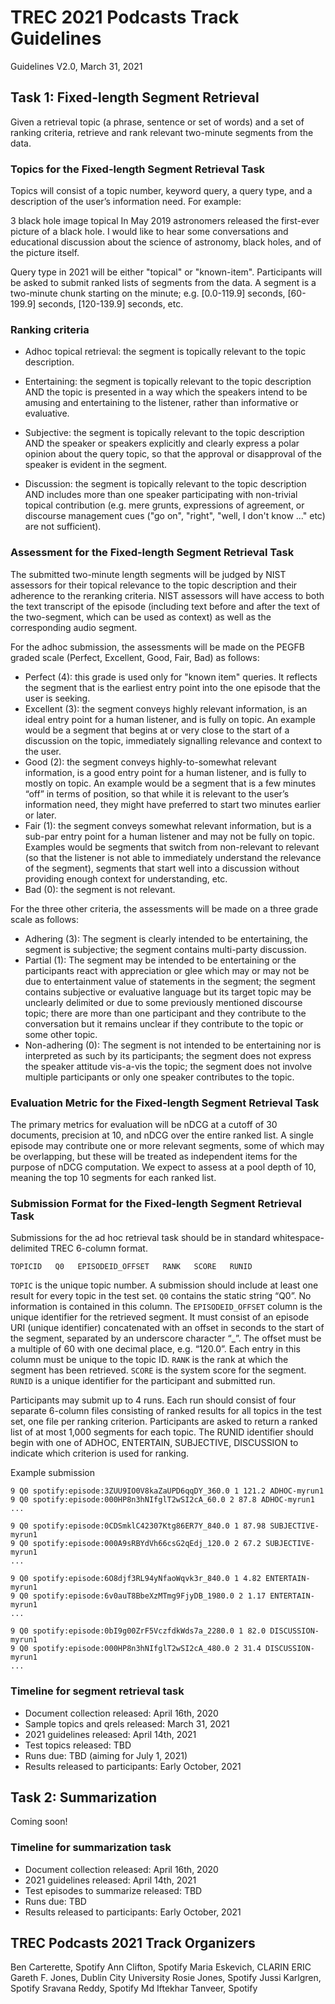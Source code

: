 # TREC 2021 Podcasts Track Guidelines
Guidelines V2.0, March 31, 2021

## Task 1: Fixed-length Segment Retrieval 

Given a retrieval topic (a phrase, sentence or set of words) and a set of ranking criteria, retrieve and rank relevant two-minute segments from the data. 

### Topics for the Fixed-length Segment Retrieval Task

Topics will consist of a topic number, keyword query, a query type, and a description of the user’s information need.  For example:

<topic>
<num>3</num>
<query>black hole image</query>
<type>topical</type>
<description>In May 2019 astronomers released the first-ever picture of a black hole. I would like to hear some conversations and educational discussion about the science of astronomy, black holes, and of the picture itself.</description>
</topic>

Query type in 2021 will be either "topical" or "known-item". Participants will be asked to submit ranked lists of segments from the data. A segment is a two-minute chunk starting on the minute; e.g. [0.0-119.9] seconds, [60-199.9] seconds, [120-139.9] seconds, etc.

### Ranking criteria

*  Adhoc topical retrieval: the segment is topically relevant to the topic description. 

*  Entertaining: the segment is topically relevant to the topic description AND the topic is presented in a way which the speakers intend to be amusing and entertaining to the listener, rather than informative or evaluative. 

*  Subjective: the segment is topically relevant to the topic description AND the speaker or speakers explicitly and clearly express a polar opinion about the query topic, so that the approval or disapproval of the speaker is evident in the segment.

*  Discussion: the segment is topically relevant to the topic description AND includes more than one speaker participating with non-trivial topical contribution (e.g. mere grunts, expressions of agreement, or discourse management cues ("go on", "right", "well, I don't know ..." etc) are not sufficient). 

### Assessment for the Fixed-length Segment Retrieval Task

The submitted two-minute length segments will be judged by NIST assessors for their topical relevance to the topic description and their adherence to the reranking criteria.  NIST assessors will have access to both the text transcript of the episode (including text before and after the text of the two-segment, which can be used as context) as well as the corresponding audio segment.  

For the adhoc submission, the assessments will be made on the PEGFB graded scale (Perfect, Excellent, Good, Fair, Bad) as follows:

* Perfect (4): this grade is used only for "known item" queries.  It reflects the segment that is the earliest entry point into the one episode that the user is seeking.
* Excellent (3): the segment conveys highly relevant information, is an ideal entry point for a human listener, and is fully on topic.  An example would be a segment that begins at or very close to the start of a discussion on the topic, immediately signalling relevance and context to the user.
* Good (2): the segment conveys highly-to-somewhat relevant information, is a good entry point for a human listener, and is fully to mostly on topic.  An example would be a segment that is a few minutes “off” in terms of position, so that while it is relevant to the user’s information need, they might have preferred to start two minutes earlier or later.
* Fair (1): the segment conveys somewhat relevant information, but is a sub-par entry point for a human listener and may not be fully on topic.  Examples would be segments that switch from non-relevant to relevant (so that the listener is not able to immediately understand the relevance of the segment), segments that start well into a discussion without providing enough context for understanding, etc.
* Bad (0): the segment is not relevant.

For the three other criteria, the assessments will be made on a three grade scale as follows:
* Adhering (3): The segment is clearly intended to be entertaining, the segment is subjective; the segment contains multi-party discussion.
* Partial (1): The segment may be intended to be entertaining or the participants react with appreciation or glee which may or may not be due to entertainment value of statements in the segment; the segment contains subjective or evaluative language but its target topic may be unclearly delimited or due to some previously mentioned discourse topic; there are more than one participant and they contribute to the conversation but it remains unclear if they contribute to the topic or some other topic. 
* Non-adhering (0): The segment is not intended to be entertaining nor is interpreted as such by its participants; the segment does not express the speaker attitude vis-a-vis the topic; the segment does not involve multiple participants or only one speaker contributes to the topic. 

### Evaluation Metric for the Fixed-length Segment Retrieval Task

The primary metrics for evaluation will be nDCG at a cutoff of 30 documents, precision at 10, and nDCG over the entire ranked list. A single episode may contribute one or more relevant segments, some of which may be overlapping, but these will be treated as independent items for the purpose of nDCG computation.  We expect to assess at a pool depth of 10, meaning the top 10 segments for each ranked list. 

### Submission Format for the Fixed-length Segment Retrieval Task

Submissions for the ad hoc retrieval task should be in standard whitespace-delimited TREC 6-column format.

```
TOPICID   Q0   EPISODEID_OFFSET   RANK   SCORE   RUNID
```

`TOPIC` is the unique topic number.  A submission should include at least one result for every topic in the test set.
`Q0` contains the static string “Q0”.  No information is contained in this column.
The `EPISODEID_OFFSET` column is the unique identifier for the retrieved segment.  It must consist of an episode URI (unique identifier) concatenated with an offset in seconds to the start of the segment, separated by an underscore character “_”.  The offset must be a multiple of 60 with one decimal place, e.g. “120.0”.  Each entry in this column must be unique to the topic ID.
`RANK` is the rank at which the segment has been retrieved.
`SCORE` is the system score for the segment.
`RUNID` is a unique identifier for the participant and submitted run.

Participants may submit up to 4 runs. Each run should consist of four separate 6-column files consisting of ranked results for all topics in the test set, one file per ranking criterion. Participants are asked to return a ranked list of at most 1,000 segments for each topic. The RUNID identifier should begin with one of ADHOC, ENTERTAIN, SUBJECTIVE, DISCUSSION to indicate which criterion is used for ranking. 

Example submission

```
9 Q0 spotify:episode:3ZUU9IO0V8kaZaUPD6qqDY_360.0 1 121.2 ADHOC-myrun1
9 Q0 spotify:episode:000HP8n3hNIfglT2wSI2cA_60.0 2 87.8 ADHOC-myrun1
...
```

```
9 Q0 spotify:episode:0CDSmklC42307Ktg86ER7Y_840.0 1 87.98 SUBJECTIVE-myrun1
9 Q0 spotify:episode:000A9sRBYdVh66csG2qEdj_120.0 2 67.2 SUBJECTIVE-myrun1
...
```

```
9 Q0 spotify:episode:6O8djf3RL94yNfaoWqvk3r_840.0 1 4.82 ENTERTAIN-myrun1
9 Q0 spotify:episode:6v0auT8BbeXzMTmg9FjyDB_1980.0 2 1.17 ENTERTAIN-myrun1
...
```

```
9 Q0 spotify:episode:0bI9g00ZrF5VczfdkWds7a_2280.0 1 82.0 DISCUSSION-myrun1
9 Q0 spotify:episode:000HP8n3hNIfglT2wSI2cA_480.0 2 31.4 DISCUSSION-myrun1
...
```


### Timeline for segment retrieval task

* Document collection released: April 16th, 2020
* Sample topics and qrels released: March 31, 2021
* 2021 guidelines released: April 14th, 2021
* Test topics released: TBD
* Runs due: TBD (aiming for July 1, 2021)
* Results released to participants: Early October, 2021


## Task 2: Summarization

Coming soon!


### Timeline for summarization task

* Document collection released: April 16th, 2020
* 2021 guidelines released: April 14th, 2021
* Test episodes to summarize released: TBD
* Runs due: TBD
* Results released to participants: Early October, 2021


## TREC Podcasts 2021 Track Organizers

Ben Carterette, Spotify
Ann Clifton, Spotify
Maria Eskevich,  CLARIN ERIC
Gareth F. Jones, Dublin City University
Rosie Jones, Spotify
Jussi Karlgren, Spotify
Sravana Reddy, Spotify
Md Iftekhar Tanveer, Spotify
